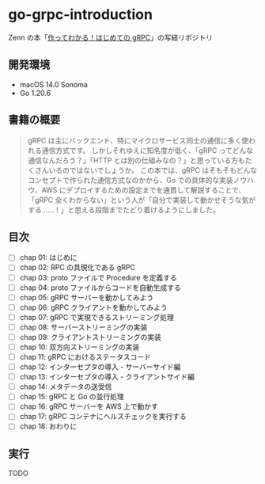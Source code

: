 # go-grpc-introduction

Zenn の本「[作ってわかる！はじめての gRPC](https://zenn.dev/hsaki/books/golang-grpc-starting)」の写経リポジトリ

## 開発環境

- macOS 14.0 Sonoma
- Go 1.20.6

## 書籍の概要

> gRPC は主にバックエンド、特にマイクロサービス同士の通信に多く使われる通信方式です。
> しかしそれゆえに知名度が低く、「gRPC ってどんな通信なんだろう？」「HTTP とは別の仕組みなの？」と思っている方もたくさんいるのではないでしょうか。
> この本では、gRPC はそもそもどんなコンセプトで作られた通信方式なのかから、Go での具体的な実装ノウハウ、AWS にデプロイするための設定までを通貫して解説することで、 「gRPC 全くわからない」という人が「自分で実装して動かせそうな気がする……！」と思える段階までたどり着けるようにしました。

## 目次

- [ ] chap 01: はじめに
- [ ] chap 02: RPC の具現化である gRPC
- [ ] chap 03: proto ファイルで Procedure を定義する
- [ ] chap 04: proto ファイルからコードを自動生成する
- [ ] chap 05: gRPC サーバーを動かしてみよう
- [ ] chap 06: gRPC クライアントを動かしてみよう
- [ ] chap 07: gRPC で実現できるストリーミング処理
- [ ] chap 08: サーバーストリーミングの実装
- [ ] chap 09: クライアントストリーミングの実装
- [ ] chap 10: 双方向ストリーミングの実装
- [ ] chap 11: gRPC におけるステータスコード
- [ ] chap 12: インターセプタの導入 - サーバーサイド編
- [ ] chap 13: インターセプタの導入 - クライアントサイド編
- [ ] chap 14: メタデータの送受信
- [ ] chap 15: gRPC と Go の並行処理
- [ ] chap 16: gRPC サーバーを AWS 上で動かす
- [ ] chap 17: gRPC コンテナにヘルスチェックを実行する
- [ ] chap 18: おわりに

## 実行

TODO
